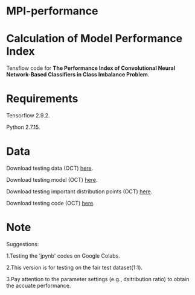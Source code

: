 # MPI-performance

# Calculation of Model Performance Index 

Tensflow code for **The Performance Index of Convolutional Neural Network-Based Classifiers in Class Imbalance Problem**.


# Requirements

Tensorflow 2.9.2.

Python 2.7.15.

# Data 

Download testing data (OCT) [here](https://drive.google.com/file/d/1y55qdo4byyGsKRTyKcJxZSqDCzyGloXD/view?usp=share_link).

Download testing model (OCT) [here](https://drive.google.com/file/d/1RLOMIVEqHM3d5uV1ycSfbGFHVK7pP_dC/view?usp=share_link).

Download testing important distribution points (OCT) [here](https://drive.google.com/file/d/1ra2a7BoLalXmVdNMSsgEKic6KpYoTcbS/view?usp=share_link).

Download testing code (OCT) [here](https://drive.google.com/file/d/1jruwJV1v4WPYOpNjYLMlpdIcH8I6kZ8s/view?usp=share_link).



# Note

Suggestions: 

1.Testing the 'jpynb' codes on Google Colabs.

2.This version is for testing on the fair test dataset(1:1).

3.Pay attention to the parameter settings (e.g., dsitribution ratio) to obtain the accuate performance.

